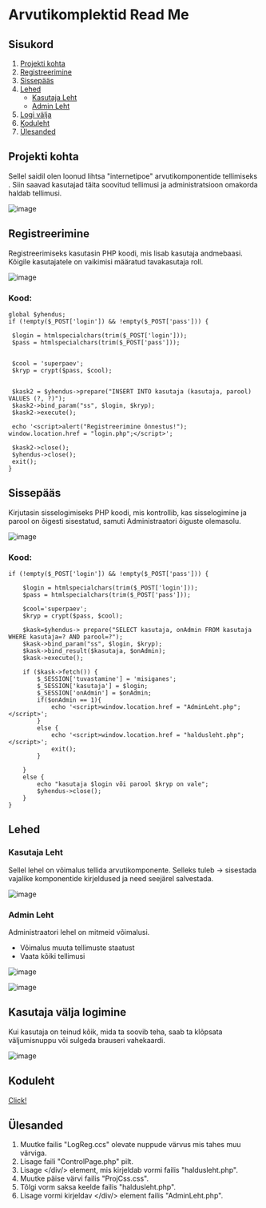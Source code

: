 # Arvutikomplektid Read Me
## Sisukord
1. [Projekti kohta](https://github.com/EdvardDatser/TheFinalProj/tree/main#projekti-kohta)
2. [Registreerimine](https://github.com/EdvardDatser/TheFinalProj/tree/main#registreerimine)
3. [Sissepääs](https://github.com/EdvardDatser/TheFinalProj/tree/main#logi-sisse)
4. [Lehed](https://github.com/EdvardDatser/TheFinalProj/tree/main#lehed)
     * [Kasutaja Leht](https://github.com/EdvardDatser/TheFinalProj/tree/main#kasutaja-leht)
     * [Admin Leht](https://github.com/EdvardDatser/TheFinalProj/tree/main#kasutaja-leht)
5. [Logi välja](https://github.com/EdvardDatser/TheFinalProj/tree/main#kasutaja-välja-logimine)
6. [Koduleht](https://edvarddatser22.thkit.ee/Php/TheFinalProj/ControllPage.php)
7. [Ülesanded]([https://github.com/EdvardDatser/TheFinalProj/edit/main/README.md#%C3%BClesanded](https://github.com/EdvardDatser/TheFinalProj/edit/main/README.md#%C3%BClesanded))

## Projekti kohta

Sellel saidil olen loonud lihtsa "internetipoe" arvutikomponentide tellimiseks . Siin saavad kasutajad täita soovitud tellimusi ja administratsioon omakorda haldab tellimusi.

![image](https://github.com/EdvardDatser/TheFinalProj/assets/120181268/7a26896b-9fb1-421e-9a2f-c5a9cdb89c5e)

## Registreerimine

Registreerimiseks kasutasin PHP koodi, mis lisab kasutaja andmebaasi. Kõigile kasutajatele on vaikimisi määratud tavakasutaja roll.

![image](https://github.com/EdvardDatser/TheFinalProj/assets/120181268/555288b9-9c32-4e1c-9779-cc371b799560)

### Kood:
```
global $yhendus;
if (!empty($_POST['login']) && !empty($_POST['pass'])) {

 $login = htmlspecialchars(trim($_POST['login']));
 $pass = htmlspecialchars(trim($_POST['pass']));


 $cool = 'superpaev';
 $kryp = crypt($pass, $cool);


 $kask2 = $yhendus->prepare("INSERT INTO kasutaja (kasutaja, parool) VALUES (?, ?)");
 $kask2->bind_param("ss", $login, $kryp);
 $kask2->execute();
     
 echo '<script>alert("Registreerimine õnnestus!"); window.location.href = "login.php";</script>';

 $kask2->close();
 $yhendus->close();
 exit();
}
```

## Sissepääs

Kirjutasin sisselogimiseks PHP koodi, mis kontrollib, kas sisselogimine ja parool on õigesti sisestatud, samuti Administraatori õiguste olemasolu.

![image](https://github.com/EdvardDatser/TheFinalProj/assets/120181268/1fbc8f79-5265-4585-9e94-1a24ce74ef4c)

### Kood:
```
if (!empty($_POST['login']) && !empty($_POST['pass'])) {

    $login = htmlspecialchars(trim($_POST['login']));
    $pass = htmlspecialchars(trim($_POST['pass']));

    $cool='superpaev';
    $kryp = crypt($pass, $cool);

    $kask=$yhendus-> prepare("SELECT kasutaja, onAdmin FROM kasutaja WHERE kasutaja=? AND parool=?");
    $kask->bind_param("ss", $login, $kryp);
    $kask->bind_result($kasutaja, $onAdmin);
    $kask->execute();

    if ($kask->fetch()) {
        $_SESSION['tuvastamine'] = 'misiganes';
        $_SESSION['kasutaja'] = $login;
        $_SESSION['onAdmin'] = $onAdmin;
        if($onAdmin == 1){
            echo '<script>window.location.href = "AdminLeht.php";</script>';
        }
        else {
            echo '<script>window.location.href = "haldusleht.php";</script>';
            exit();
        }

    }
    else {
        echo "kasutaja $login või parool $kryp on vale";
        $yhendus->close();
    }
}
```
## Lehed

### Kasutaja Leht

Sellel lehel on võimalus tellida arvutikomponente. Selleks tuleb -> sisestada vajalike komponentide kirjeldused ja need seejärel salvestada.

![image](https://github.com/EdvardDatser/TheFinalProj/assets/120181268/aee114ab-e5c5-4f96-a44a-39d8c32bb449)


### Admin Leht

Administraatori lehel on mitmeid võimalusi.

* Võimalus muuta tellimuste staatust
* Vaata kõiki tellimusi


![image](https://github.com/EdvardDatser/TheFinalProj/assets/120181268/1963c563-6a60-4721-9775-c2cad29ef032)

![image](https://github.com/EdvardDatser/TheFinalProj/assets/120181268/807305f0-f36c-4c7d-8593-3fe62fa35587)

## Kasutaja välja logimine
Kui kasutaja on teinud kõik, mida ta soovib teha, saab ta klõpsata väljumisnuppu või sulgeda brauseri vahekaardi.

![image](https://github.com/EdvardDatser/TheFinalProj/assets/120181268/c0959790-5dab-4adb-b6c5-2ba092fc7d99)

## Koduleht

[Click!](https://edvarddatser22.thkit.ee/Php/TheFinalProj/ControllPage.php)

## Ülesanded

1. Muutke failis "LogReg.ccs" olevate nuppude värvus mis tahes muu värviga.
2. Lisage faili "ControlPage.php" pilt.
3. Lisage </div/> element, mis kirjeldab vormi failis "haldusleht.php".
4. Muutke päise värvi failis "ProjCss.css".
5. Tõlgi vorm saksa keelde failis "haldusleht.php".
6. Lisage vormi kirjeldav </div/> element failis "AdminLeht.php".




